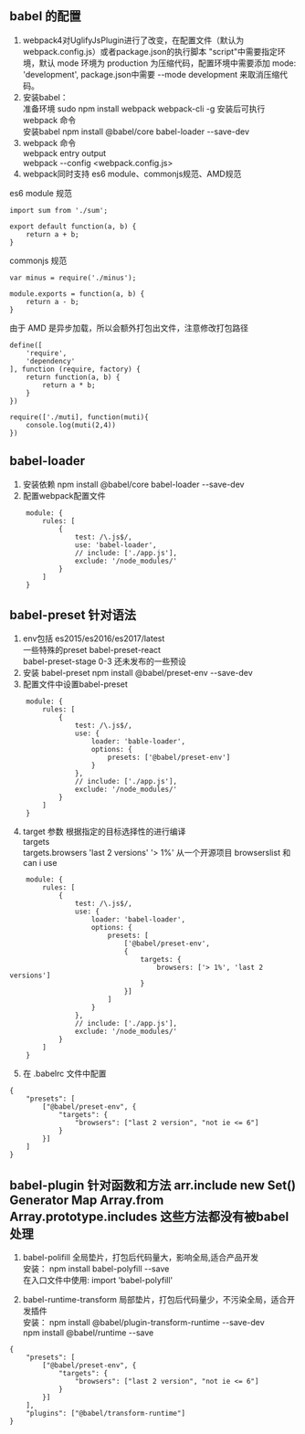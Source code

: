 ## babel 的配置
1. webpack4对UglifyJsPlugin进行了改变，在配置文件（默认为webpack.config.js）或者package.json的执行脚本 "script"中需要指定环境，默认 mode 环境为 production 为压缩代码，配置环境中需要添加 mode: 'development', package.json中需要 --mode development 来取消压缩代码。  
2. 安装babel：   
    准备环境  sudo npm install webpack webpack-cli -g   安装后可执行 webpack 命令  
    安装babel  npm install @babel/core babel-loader --save-dev   
3. webpack 命令  
    webpack entry<entry> output    
    webpack --config <webpack.config.js>   
4. webpack同时支持 es6 module、commonjs规范、AMD规范 

es6 module 规范 
```
import sum from './sum';

export default function(a, b) {
    return a + b;
}
```  

commonjs 规范
```
var minus = require('./minus');

module.exports = function(a, b) {
    return a - b;
}
```

由于 AMD 是异步加载，所以会额外打包出文件，注意修改打包路径
```
define([
    'require',
    'dependency'
], function (require, factory) {
    return function(a, b) {
        return a * b;
    }
})

require(['./muti], function(muti){
    console.log(muti(2,4))
})
```  

## babel-loader
1. 安装依赖  npm install @babel/core babel-loader --save-dev
2. 配置webpack配置文件 
```
    module: {
        rules: [    
            {
                test: /\.js$/,
                use: 'babel-loader',
                // include: ['./app.js'],
                exclude: '/node_modules/'
            }
        ]
    }
```


## babel-preset  针对语法
1.  env包括 es2015/es2016/es2017/latest     
    一些特殊的preset babel-preset-react   
    babel-preset-stage 0-3  还未发布的一些预设   
2. 安装 babel-preset   npm install @babel/preset-env --save-dev  
3. 配置文件中设置babel-preset 
```
    module: {
        rules: [    
            {
                test: /\.js$/,
                use: {
                    loader: 'bable-loader',
                    options: {
                        presets: ['@babel/preset-env']
                    }
                },
                // include: ['./app.js'],
                exclude: '/node_modules/'
            }
        ]
    }
```
4. target 参数  根据指定的目标选择性的进行编译   
    targets     
    targets.browsers   'last 2 versions'    '> 1%'    从一个开源项目 browserslist  和  can i use  
```
    module: {
        rules: [    
            {
                test: /\.js$/,
                use: {
                    loader: 'babel-loader',
                    options: {
                        presets: [
                            ['@babel/preset-env',
                            {
                                targets: {
                                    browsers: ['> 1%', 'last 2 versions']
                                }
                            }]
                        ]
                    }
                },
                // include: ['./app.js'],
                exclude: '/node_modules/'
            }
        ]
    } 
``` 

5. 在 .babelrc 文件中配置   
```
{
    "presets": [
        ["@babel/preset-env", {
            "targets": {
                "browsers": ["last 2 version", "not ie <= 6"]
            }
        }]
    ]
}
```  


## babel-plugin  针对函数和方法   arr.include  new Set()  Generator Map  Array.from    Array.prototype.includes 这些方法都没有被babel处理
1. babel-polifill  全局垫片，打包后代码量大，影响全局,适合产品开发  
    安装： npm install babel-polyfill --save   
    在入口文件中使用: import 'babel-polyfill'   

2. babel-runtime-transform  局部垫片，打包后代码量少，不污染全局，适合开发插件    
    安装： npm install @babel/plugin-transform-runtime --save-dev     
          npm install @babel/runtime --save   
```
{
    "presets": [
        ["@babel/preset-env", {
            "targets": {
                "browsers": ["last 2 version", "not ie <= 6"]
            }
        }]
    ],
    "plugins": ["@babel/transform-runtime"]
}
```
       
    